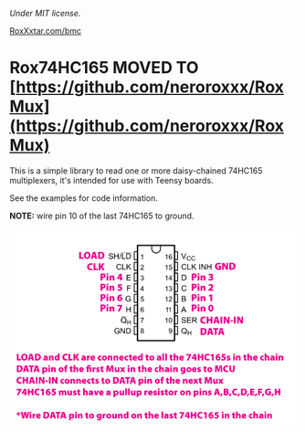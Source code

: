 *Under MIT license.*

[RoxXxtar.com/bmc](https://www.roxxxtar.com/bmc)

# Rox74HC165 MOVED TO [https://github.com/neroroxxx/RoxMux](https://github.com/neroroxxx/RoxMux)

This is a simple library to read one or more daisy-chained 74HC165 multiplexers, it's intended for use with Teensy boards.

See the examples for code information.

**NOTE:** wire pin 10 of the last 74HC165 to ground.

![74HC165 wiring instructions](images/wiring.jpg)
